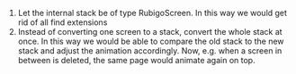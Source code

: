 1. Let the internal stack be of type RubigoScreen. In this way we would get rid of all find extensions
2. Instead of converting one screen to a stack, convert the whole stack at once. In this way we would be able to compare the old stack to the new stack and adjust the animation accordingly. 
Now, e.g. when a screen in between is deleted, the same page would animate again on top.
